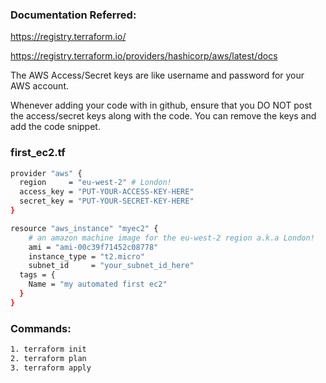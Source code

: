 ### Documentation Referred:

https://registry.terraform.io/

https://registry.terraform.io/providers/hashicorp/aws/latest/docs

The AWS Access/Secret keys are like username and password for your AWS account.

Whenever adding your code with in github, ensure that you DO NOT post the access/secret keys along with the code. You can remove the keys and add the code snippet.

### first_ec2.tf

```sh
provider "aws" {
  region     = "eu-west-2" # London!
  access_key = "PUT-YOUR-ACCESS-KEY-HERE"
  secret_key = "PUT-YOUR-SECRET-KEY-HERE"
}

resource "aws_instance" "myec2" {
    # an amazon machine image for the eu-west-2 region a.k.a London!
    ami = "ami-00c39f71452c08778"
    instance_type = "t2.micro"
    subnet_id     = "your_subnet_id_here"
  tags = {
    Name = "my automated first ec2"
  }
}
```

### Commands:

```sh
1. terraform init
2. terraform plan
3. terraform apply
```
